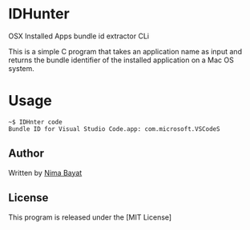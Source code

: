 # IDHunter
OSX Installed Apps bundle id extractor CLi

This is a simple C program that takes an application name as input and returns the bundle identifier of the installed application on a Mac OS system.

# Usage

```console
~$ IDHnter code
Bundle ID for Visual Studio Code.app: com.microsoft.VSCodeS
```


## Author

Written by [Nima Bayat](https://github.com/nbayat)

## License

This program is released under the [MIT License]
